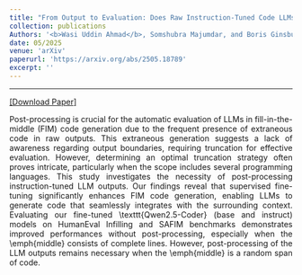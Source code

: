 ```yaml
---
title: "From Output to Evaluation: Does Raw Instruction-Tuned Code LLMs Output Suffice for Fill-in-the-Middle Code Generation?"
collection: publications
Authors: '<b>Wasi Uddin Ahmad</b>, Somshubra Majumdar, and Boris Ginsburg.'
date: 05/2025
venue: 'arXiv'
paperurl: 'https://arxiv.org/abs/2505.18789'
excerpt: ''
---
```

---
<a href='https://arxiv.org/pdf/2505.18789' target="_blank">[Download Paper]</a>
<p align="justify">
Post-processing is crucial for the automatic evaluation of LLMs in fill-in-the-middle (FIM) code generation due to the frequent presence of extraneous code in raw outputs. This extraneous generation suggests a lack of awareness regarding 
  output boundaries, requiring truncation for effective evaluation. However, determining an optimal truncation strategy often proves intricate, particularly when the scope includes several programming languages. This study 
  investigates the necessity of post-processing instruction-tuned LLM outputs. Our findings reveal that supervised fine-tuning significantly enhances FIM code generation, enabling LLMs to generate code that seamlessly integrates with the 
  surrounding context. Evaluating our fine-tuned \texttt{Qwen2.5-Coder} (base and instruct) models on HumanEval Infilling and SAFIM benchmarks demonstrates improved performances without post-processing, especially when the \emph{middle} 
  consists of complete lines. However, post-processing of the LLM outputs remains necessary when the \emph{middle} is a random span of code.
</p>
